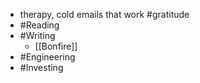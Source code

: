 - therapy, cold emails that work #gratitude
- #Reading
- #Writing
    - [[Bonfire]]
- #Engineering
- #Investing
